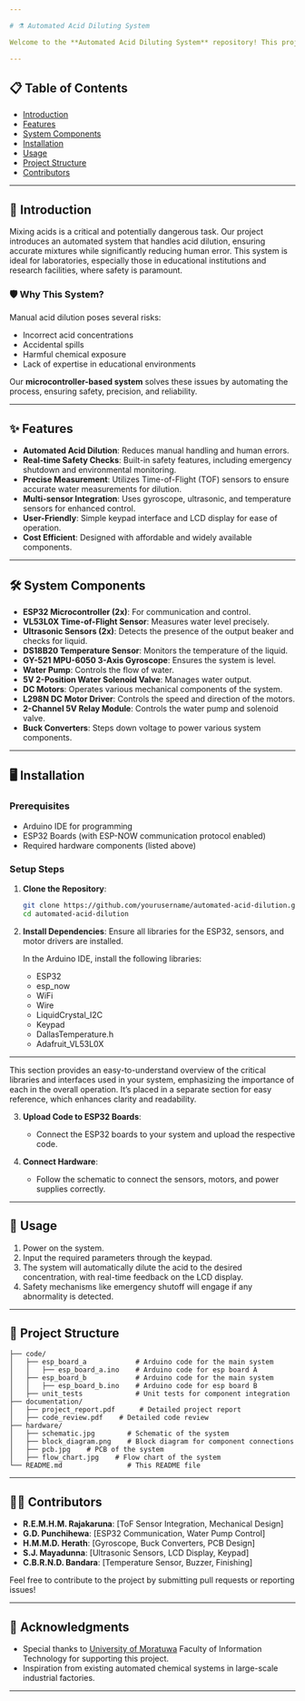 ```yaml
---

# ⚗️ Automated Acid Diluting System

Welcome to the **Automated Acid Diluting System** repository! This project aims to improve safety and efficiency in laboratories by automating the process of diluting acids using a microcontroller-based system. By reducing human errors and minimizing exposure to hazardous chemicals, this system brings cutting-edge technology to laboratory processes.

---
```


## 📋 Table of Contents

- [Introduction](#introduction)
- [Features](#features)
- [System Components](#system-components)
- [Installation](#installation)
- [Usage](#usage)
- [Project Structure](#project-structure)
- [Contributors](#contributors)

---

## 🔬 Introduction

Mixing acids is a critical and potentially dangerous task. Our project introduces an automated system that handles acid dilution, ensuring accurate mixtures while significantly reducing human error. This system is ideal for laboratories, especially those in educational institutions and research facilities, where safety is paramount.

### 🛡️ Why This System?
Manual acid dilution poses several risks:
- Incorrect acid concentrations
- Accidental spills
- Harmful chemical exposure
- Lack of expertise in educational environments

Our **microcontroller-based system** solves these issues by automating the process, ensuring safety, precision, and reliability.

---

## ✨ Features

- **Automated Acid Dilution**: Reduces manual handling and human errors.
- **Real-time Safety Checks**: Built-in safety features, including emergency shutdown and environmental monitoring.
- **Precise Measurement**: Utilizes Time-of-Flight (TOF) sensors to ensure accurate water measurements for dilution.
- **Multi-sensor Integration**: Uses gyroscope, ultrasonic, and temperature sensors for enhanced control.
- **User-Friendly**: Simple keypad interface and LCD display for ease of operation.
- **Cost Efficient**: Designed with affordable and widely available components.

---

## 🛠️ System Components

- **ESP32 Microcontroller (2x)**: For communication and control.
- **VL53L0X Time-of-Flight Sensor**: Measures water level precisely.
- **Ultrasonic Sensors (2x)**: Detects the presence of the output beaker and checks for liquid.
- **DS18B20 Temperature Sensor**: Monitors the temperature of the liquid.
- **GY-521 MPU-6050 3-Axis Gyroscope**: Ensures the system is level.
- **Water Pump**: Controls the flow of water.
- **5V 2-Position Water Solenoid Valve**: Manages water output.
- **DC Motors**: Operates various mechanical components of the system.
- **L298N DC Motor Driver**: Controls the speed and direction of the motors.
- **2-Channel 5V Relay Module**: Controls the water pump and solenoid valve.
- **Buck Converters**: Steps down voltage to power various system components.

---

## 🖥️ Installation

### Prerequisites
- Arduino IDE for programming
- ESP32 Boards (with ESP-NOW communication protocol enabled)
- Required hardware components (listed above)

### Setup Steps
1. **Clone the Repository**:
   ```bash
   git clone https://github.com/yourusername/automated-acid-dilution.git
   cd automated-acid-dilution
   ```
2. **Install Dependencies**:
   Ensure all libraries for the ESP32, sensors, and motor drivers are installed.
   
   In the Arduino IDE, install the following libraries:
   - ESP32
   - esp_now
   - WiFi
   - Wire
   - LiquidCrystal_I2C
   - Keypad
   - DallasTemperature.h
   - Adafruit_VL53L0X

---

This section provides an easy-to-understand overview of the critical libraries and interfaces used in your system, emphasizing the importance of each in the overall operation. It’s placed in a separate section for easy reference, which enhances clarity and readability.

3. **Upload Code to ESP32 Boards**:
   - Connect the ESP32 boards to your system and upload the respective code.
   
4. **Connect Hardware**:
   - Follow the schematic to connect the sensors, motors, and power supplies correctly.

---

## 🚀 Usage

1. Power on the system.
2. Input the required parameters through the keypad.
3. The system will automatically dilute the acid to the desired concentration, with real-time feedback on the LCD display.
4. Safety mechanisms like emergency shutoff will engage if any abnormality is detected.

---

## 📁 Project Structure

```plaintext
├── code/
│   ├── esp_board_a            # Arduino code for the main system
│   │   ├── esp_board_a.ino    # Arduino code for esp board A
│   ├── esp_board_b            # Arduino code for the main system
│   │   ├── esp_board_b.ino    # Arduino code for esp board B
│   ├── unit_tests             # Unit tests for component integration
├── documentation/
│   ├── project_report.pdf      # Detailed project report
│   ├── code_review.pdf    # Detailed code review
├── hardware/
│   ├── schematic.jpg        # Schematic of the system
│   ├── block_diagram.png    # Block diagram for component connections
│   ├── pcb.jpg    # PCB of the system
│   ├── flow_chart.jpg    # Flow chart of the system
└── README.md                # This README file
```

---

## 👨‍💻 Contributors

- **R.E.M.H.M. Rajakaruna**: [ToF Sensor Integration, Mechanical Design]
- **G.D. Punchihewa**: [ESP32 Communication, Water Pump Control]
- **H.M.M.D. Herath**: [Gyroscope, Buck Converters, PCB Design]
- **S.J. Mayadunna**: [Ultrasonic Sensors, LCD Display, Keypad]
- **C.B.R.N.D. Bandara**: [Temperature Sensor, Buzzer, Finishing]

Feel free to contribute to the project by submitting pull requests or reporting issues!

---

## 🎉 Acknowledgments

- Special thanks to [University of Moratuwa](https://uom.lk) Faculty of Information Technology for supporting this project.
- Inspiration from existing automated chemical systems in large-scale industrial factories.

---
